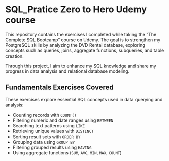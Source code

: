 # SQL_Pratice Zero to Hero Udemy course
This repository contains the exercises I completed while taking the “The Complete SQL Bootcamp” course on Udemy.
The goal is to strengthen my PostgreSQL skills by analyzing the DVD Rental database, exploring concepts such as queries, joins, aggregate functions, subqueries, and table creation.

Through this project, I aim to enhance my SQL knowledge and share my progress in data analysis and relational database modeling.

## Fundamentals Exercises Covered

These exercises explore essential SQL concepts used in data querying and analysis:

- Counting records with `COUNT()`
- Filtering numeric and date ranges using `BETWEEN`
- Searching text patterns using `LIKE`
- Retrieving unique values with `DISTINCT`
- Sorting result sets with `ORDER BY`
- Grouping data using `GROUP BY`
- Filtering grouped results using `HAVING`
- Using aggregate functions (`SUM`, `AVG`, `MIN`, `MAX`, `COUNT`)

